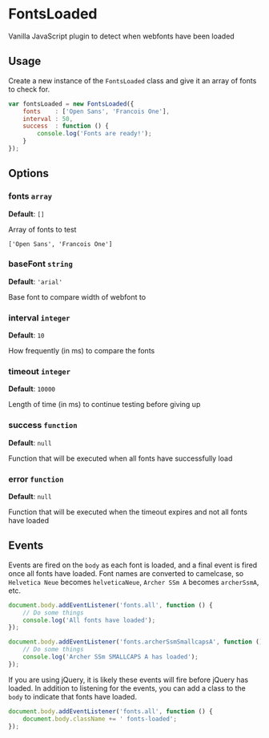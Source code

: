 FontsLoaded
===========

Vanilla JavaScript plugin to detect when webfonts have been loaded

## Usage

Create a new instance of the `FontsLoaded` class and give it an array of fonts to check for.

```javascript
var fontsLoaded = new FontsLoaded({
    fonts    : ['Open Sans', 'Francois One'],
    interval : 50,
    success  : function () {
        console.log('Fonts are ready!');
    }
});
```

## Options

### fonts `array`

**Default**: `[]`

Array of fonts to test

`['Open Sans', 'Francois One']`

### baseFont `string`

**Default**: `'arial'`

Base font to compare width of webfont to

### interval `integer`

**Default**: `10`

How frequently (in ms) to compare the fonts

### timeout `integer`

**Default**: `10000`

Length of time (in ms) to continue testing before giving up

### success `function`

**Default**: `null`

Function that will be executed when all fonts have successfully load

### error `function`

**Default**: `null`

Function that will be executed when the timeout expires and not all fonts have loaded

## Events

Events are fired on the `body` as each font is loaded, and a final event is fired once all fonts have loaded. Font names are converted to camelcase, so `Helvetica Neue` becomes `helveticaNeue`, `Archer SSm A` becomes `archerSsmA`, etc.

```javascript
document.body.addEventListener('fonts.all', function () {
    // Do some things
    console.log('All fonts have loaded');
});

document.body.addEventListener('fonts.archerSsmSmallcapsA', function () {
    // Do some things
    console.log('Archer SSm SMALLCAPS A has loaded');
});
```

If you are using jQuery, it is likely these events will fire before jQuery has loaded. In addition to listening for the events, you can add a class to the `body` to indicate that fonts have loaded.

```javascript
document.body.addEventListener('fonts.all', function () {
    document.body.className += ' fonts-loaded';
});
```
